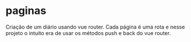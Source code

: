 # paginas

Criação de um diário usando vue router. Cada página é uma rota e nesse projeto o intuito era de usar os métodos push e back do vue router.

